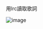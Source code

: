 用lrc讀取歌詞

![image](https://github.com/user-attachments/assets/c6f721c3-3c85-4f39-8be9-1ea90d54663c)
